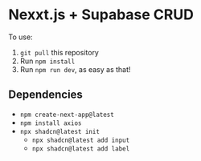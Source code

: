 # Nexxt.js + Supabase CRUD

To use:
1. `git pull` this repository
2. Run `npm install`
2. Run `npm run dev`, as easy as that!

## Dependencies
- `npm create-next-app@latest`
- `npm install axios`
- `npx shadcn@latest init`
    - `npx shadcn@latest add input`
    - `npx shadcn@latest add label`